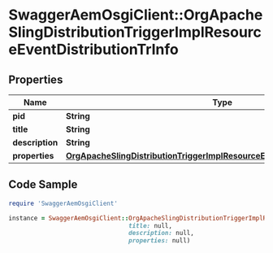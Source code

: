 # SwaggerAemOsgiClient::OrgApacheSlingDistributionTriggerImplResourceEventDistributionTrInfo

## Properties

Name | Type | Description | Notes
------------ | ------------- | ------------- | -------------
**pid** | **String** |  | [optional] 
**title** | **String** |  | [optional] 
**description** | **String** |  | [optional] 
**properties** | [**OrgApacheSlingDistributionTriggerImplResourceEventDistributionTrProperties**](OrgApacheSlingDistributionTriggerImplResourceEventDistributionTrProperties.md) |  | [optional] 

## Code Sample

```ruby
require 'SwaggerAemOsgiClient'

instance = SwaggerAemOsgiClient::OrgApacheSlingDistributionTriggerImplResourceEventDistributionTrInfo.new(pid: null,
                                 title: null,
                                 description: null,
                                 properties: null)
```


